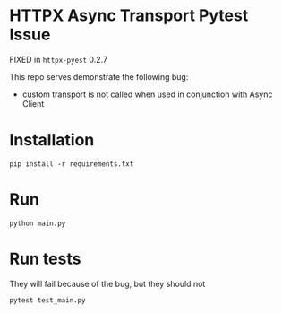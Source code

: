 # HTTPX Async Transport Pytest Issue

FIXED in `httpx-pyest` 0.2.7

This repo serves demonstrate the following bug:
- custom transport is not called when used in conjunction with Async Client

# Installation

```
pip install -r requirements.txt
```

# Run

```
python main.py
```

# Run tests

They will fail because of the bug, but they should not

```
pytest test_main.py
```